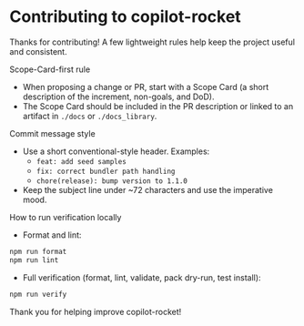 # Contributing to copilot-rocket

Thanks for contributing! A few lightweight rules help keep the project useful and consistent.

Scope-Card-first rule

- When proposing a change or PR, start with a Scope Card (a short description of the increment, non-goals, and DoD).
- The Scope Card should be included in the PR description or linked to an artifact in `./docs` or `./docs_library`.

Commit message style

- Use a short conventional-style header. Examples:
  - `feat: add seed samples`
  - `fix: correct bundler path handling`
  - `chore(release): bump version to 1.1.0`
- Keep the subject line under ~72 characters and use the imperative mood.

How to run verification locally

- Format and lint:

```bash
npm run format
npm run lint
```

- Full verification (format, lint, validate, pack dry-run, test install):

```bash
npm run verify
```

Thank you for helping improve copilot-rocket!
